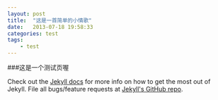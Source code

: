 ```yaml
---
layout: post
title:  "这是一首简单的小情歌"
date:   2013-07-18 19:58:33
categories: test
tags:
    - test
---
```


###这是一个测试页喔

Check out the [Jekyll docs][jekyll] for more info on how to get the most out of Jekyll. File all bugs/feature requests at [Jekyll's GitHub repo][jekyll-gh].

[jekyll-gh]: https://github.com/mojombo/jekyll
[jekyll]:    http://jekyllrb.com